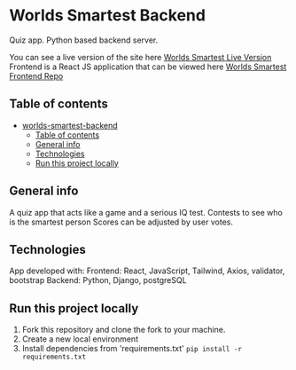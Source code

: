 # Worlds Smartest Backend

Quiz app. Python based backend server.

You can see a live version of the site here [Worlds Smartest Live Version](https://www.worlds-smartest.com) <br/>
Frontend is a React JS application that can be viewed here [Worlds Smartest Frontend Repo](https://github.com/webdesignsbytom/worlds-smartest-frontend)

## Table of contents

- [worlds-smartest-backend](#worlds-smartest-backend)
  - [Table of contents](#table-of-contents)
  - [General info](#general-info)
  - [Technologies](#technologies)
  - [Run this project locally](#run-this-project-locally)

## General info

A quiz app that acts like a game and a serious IQ test.
Contests to see who is the smartest person
Scores can be adjusted by user votes.

## Technologies

App developed with:
Frontend: React, JavaScript, Tailwind, Axios, validator, bootstrap
Backend: Python, Django, postgreSQL

## Run this project locally

1. Fork this repository and clone the fork to your machine.
2. Create a new local environment
3. Install dependencies from 'requirements.txt' `pip install -r requirements.txt`
